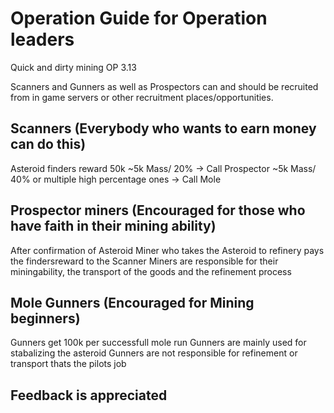 # Operation Guide for Operation leaders

Quick and dirty mining OP 3.13

Scanners and Gunners as well as Prospectors can and should be recruited from in game servers or other recruitment places/opportunities.

## Scanners (Everybody who wants to earn money can do this)
Asteroid finders reward 50k
~5k Mass/ 20% -> Call Prospector
~5k Mass/ 40% or multiple high percentage ones -> Call Mole

## Prospector miners (Encouraged for those who have faith in their mining ability)
After confirmation of Asteroid Miner who takes the Asteroid to refinery pays the findersreward to the Scanner
Miners are responsible for their miningability, the transport of the goods and the refinement process

## Mole Gunners (Encouraged for Mining beginners)
Gunners get 100k per successfull mole run
Gunners are mainly used for stabalizing the asteroid
Gunners are not responsible for refinement or transport thats the pilots job

## Feedback is appreciated
